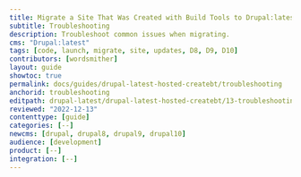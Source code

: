```yaml
---
title: Migrate a Site That Was Created with Build Tools to Drupal:latest
subtitle: Troubleshooting
description: Troubleshoot common issues when migrating.
cms: "Drupal:latest"
tags: [code, launch, migrate, site, updates, D8, D9, D10]
contributors: [wordsmither]
layout: guide
showtoc: true
permalink: docs/guides/drupal-latest-hosted-createbt/troubleshooting
anchorid: troubleshooting
editpath: drupal-latest/drupal-latest-hosted-createbt/13-troubleshooting.md
reviewed: "2022-12-13"
contenttype: [guide]
categories: [--]
newcms: [drupal, drupal8, drupal9, drupal10]
audience: [development]
product: [--]
integration: [--]
---
```


<Partial file="drupal-latest/troubleshooting-drush.md" />

<Partial file="drupal-latest/troubleshooting-general.md" />